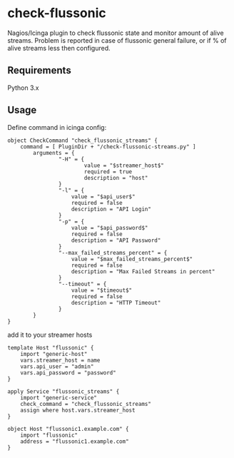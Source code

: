 check-flussonic
===============

Nagios/Icinga plugin to check flussonic state and monitor amount of alive streams. Problem is reported in case of flussonic general failure, or if % of alive streams less then configured.

Requirements
------------

Python 3.x

Usage
-----

Define command in icinga config:

```
object CheckCommand "check_flussonic_streams" {
	command = [ PluginDir + "/check-flussonic-streams.py" ]
        arguments = {
                "-H" = {
                        value = "$streamer_host$"
                        required = true
                        description = "host"
        		}
        		"-l" = {
        			value = "$api_user$"
        			required = false
        			description = "API Login"
        		}
        		"-p" = {
        			value = "$api_password$"
        			required = false
        			description = "API Password"
        		}
        		"--max_failed_streams_percent" = {
        			value = "$max_failed_streams_percent$"
        			required = false
        			description = "Max Failed Streams in percent"
        		}
        		"--timeout" = {
        			value = "$timeout$"
        			required = false
        			description = "HTTP Timeout"
        		}
		}
}
```

add it to your streamer hosts
```
template Host "flussonic" {
    import "generic-host"
    vars.streamer_host = name
    vars.api_user = "admin"
    vars.api_password = "password"
}

apply Service "flussonic_streams" {
	import "generic-service"
	check_command = "check_flussonic_streams"
	assign where host.vars.streamer_host
}

object Host "flussonic1.example.com" {
    import "flussonic"
    address = "flussonic1.example.com"
}
```